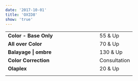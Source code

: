```yaml
---
date: '2017-10-01'
title: 'OXID8'
show: 'true'
---
```

<table>
  <tr><td><strong>Color - Base Only</strong></td><td><span>55 & Up</span></td></tr>
  <tr><td><strong>All over Color</strong></td><td><span>70 & Up</span></td></tr>
  <tr><td><strong>Balayage | ombre</strong></td><td><span>130 & Up</span></td></tr>
  <tr><td><strong>Color Correction</strong></td><td><span>Consultation</span></td></tr>
  <tr><td><strong>Olaplex</strong></td><td><span>20 & Up</span></td></tr>
  <tr style="visibility:hidden; line-height:0.1;">
    <td><strong>Lorem ipsum dolor sit amet metus.</strong></td>
    <td><em>NARN</em></td>
  </tr>
</table>


